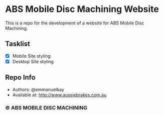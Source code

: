 # ABS Mobile Disc Machining Website
This is a repo for the development of a website for ABS Mobile Disc Machining.

## Tasklist
- [x] Mobile Site styling
- [x] Desktop Site styling

## Repo Info
* Authors: @emmanuelkay
* Available at: http://www.aussiebrakes.com.au

### &copy; ABS MOBILE DISC MACHINING

